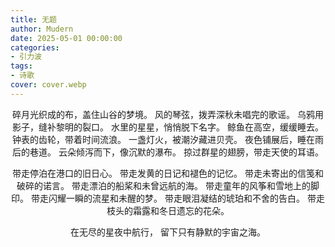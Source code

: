 ```yaml
---
title: 无题
author: Mudern
date: 2025-05-01 00:00:00
categories: 
- 引力波
tags:
- 诗歌
cover: cover.webp
---
```


<div align="center">

碎月光织成的布，盖住山谷的梦境。
风的琴弦，拨弄深秋未唱完的歌谣。
乌鸦用影子，缝补黎明的裂口。
水里的星星，悄悄脱下名字。
鲸鱼在高空，缓缓睡去。
钟表的齿轮，带着时间流浪。
一盏灯火，被潮汐藏进贝壳。
夜色铺展后，睡在雨后的巷道。
云朵倾泻而下，像沉默的瀑布。
掠过群星的翅膀，带走天使的耳语。

带走停泊在港口的旧日心。
带走发黄的日记和褪色的记忆。
带走未寄出的信笺和破碎的诺言。
带走漂泊的船桨和未曾远航的海。
带走童年的风筝和雪地上的脚印。
带走闪耀一瞬的流星和未醒的梦。
带走眼泪凝结的琥珀和不舍的告白。
带走枝头的霜露和冬日遗忘的花朵。

在无尽的星夜中航行，
留下只有静默的宇宙之海。

</div>